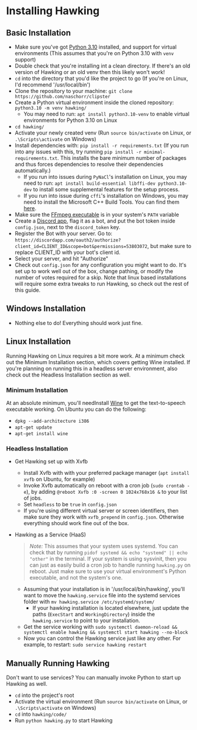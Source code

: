 # Installing Hawking

## Basic Installation

- Make sure you've got [Python 3.10](https://www.python.org/downloads/) installed, and support for virtual environments (This assumes that you're on Python 3.10 with `venv` support)
- Double check that you're installing int a clean directory. If there's an old version of Hawking or an old venv then this likely won't work!
- `cd` into the directory that you'd like the project to go (If you're on Linux, I'd recommend '/usr/local/bin')
- Clone the repository to your machine: `git clone https://github.com/naschorr/clipster`
- Create a Python virtual environment inside the cloned repository: `python3.10 -m venv hawking/`
  - You may need to run: `apt install python3.10-venv` to enable virtual environments for Python 3.10 on Linux
- `cd hawking/`
- Activate your newly created venv (Run `source bin/activate` on Linux, or `.\Scripts\activate` on Windows)
- Install dependencies with: `pip install -r requirements.txt` (If you run into any issues with this, try running `pip install -r minimal-requirements.txt`. This installs the bare minimum number of packages and thus forces dependencies to resolve their dependencies automatically.)
  - If you run into issues during `PyNaCl`'s installation on Linux, you may need to run: `apt install build-essential libffi-dev python3.10-dev` to install some supplemental features for the setup process.
  - If you run into issue during `cffi`'s installation on Windows, you may need to install the Microsoft C++ Build Tools. You can find them [here](https://visualstudio.microsoft.com/visual-cpp-build-tools/).
- Make sure the [FFmpeg executable](https://www.ffmpeg.org/download.html) is in your system's `PATH` variable
- Create a [Discord app](https://discordapp.com/developers/applications/me), flag it as a bot, and put the bot token inside `config.json`, next to the `discord_token` key.
- Register the Bot with your server. Go to: `https://discordapp.com/oauth2/authorize?client_id=CLIENT_ID&scope=bot&permissions=53803072`, but make sure to replace CLIENT_ID with your bot's client id.
- Select your server, and hit "Authorize"
- Check out `config.json` for any configuration you might want to do. It's set up to work well out of the box, change pathing, or modify the number of votes required for a skip. Note that linux based installations will require some extra tweaks to run Hawking, so check out the rest of this guide.

## Windows Installation

- Nothing else to do! Everything should work just fine.

## Linux Installation

Running Hawking on Linux requires a bit more work. At a minimum check out the Minimum Installation section, which covers getting Wine installed. If you're planning on running this in a headless server environment, also check out the Headless Installation section as well.

### Minimum Installation

At an absolute minimum, you'll needInstall [Wine](https://www.winehq.org/) to get the text-to-speech executable working. On Ubuntu you can do the following:

- `dpkg --add-architecture i386`
- `apt-get update`
- `apt-get install wine`

### Headless Installation

- Get Hawking set up with Xvfb
  - Install Xvfb with with your preferred package manager (`apt install xvfb` on Ubuntu, for example)
  - Invoke Xvfb automatically on reboot with a cron job (`sudo crontab -e`), by adding `@reboot Xvfb :0 -screen 0 1024x768x16 &` to your list of jobs.
  - Set `headless` to be `true` in `config.json`
  - If you're using different virtual server or screen identifiers, then make sure they work with `xvfb_prepend` in `config.json`. Otherwise everything should work fine out of the box.

- Hawking as a Service (HaaS)
  > *Note:* This assumes that your system uses systemd. You can check that by running `pidof systemd && echo "systemd" || echo "other"` in the terminal. If your system is using sysvinit, then you can just as easily build a cron job to handle running `hawking.py` on reboot. Just make sure to use your virtual environment's Python executable, and not the system's one.

  - Assuming that your installation is in '/usr/local/bin/hawking', you'll want to move the `hawking.service` file into the systemd services folder with `mv hawking.service /etc/systemd/system/`
    - If your hawking installation is located elsewhere, just update the paths (`ExecStart` and `WorkingDirectory`) inside the `hawking.service` to point to your installation.
  - Get the service working with `sudo systemctl daemon-reload && systemctl enable hawking && systemctl start hawking --no-block`
  - Now you can control the Hawking service just like any other. For example, to restart: `sudo service hawking restart`

## Manually Running Hawking

Don't want to use services? You can manually invoke Python to start up Hawking as well.

- `cd` into the project's root
- Activate the virtual environment (Run `source bin/activate` on Linux, or `.\Scripts\activate` on Windows)
- `cd` into `hawking/code/`
- Run `python hawking.py` to start Hawking
